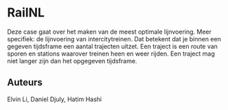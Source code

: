 # RailNL
Deze case gaat over het maken van de meest optimale lijnvoering. Meer specifiek: de lijnvoering van intercitytreinen. Dat betekent dat je binnen een gegeven tijdsframe een aantal trajecten uitzet. Een traject is een route van sporen en stations waarover treinen heen en weer rijden. Een traject mag niet langer zijn dan het opgegeven tijdsframe.

## Auteurs
Elvin Li, Daniel Djuly, Hatim Hashi